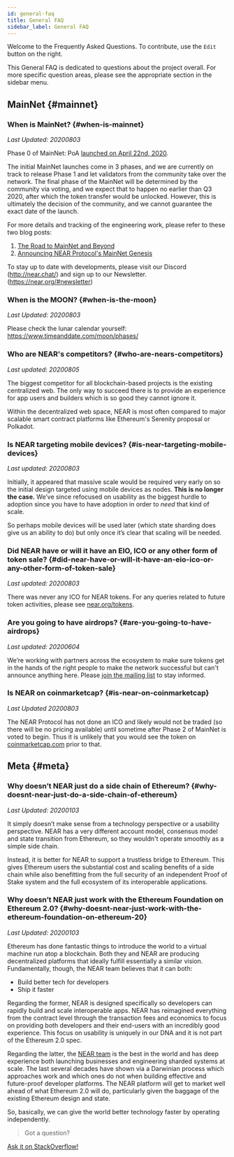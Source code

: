 ```yaml
---
id: general-faq
title: General FAQ
sidebar_label: General FAQ
---
```


Welcome to the Frequently Asked Questions. To contribute, use the `Edit` button on the right.

This General FAQ is dedicated to questions about the project overall.  For more specific question areas, please see the appropriate section in the sidebar menu.

## MainNet {#mainnet}

### When is MainNet? {#when-is-mainnet}
*Last Updated: 20200803*

Phase 0 of MainNet: PoA [launched on April 22nd, 2020](https://near.org/blog/mainnet-roadmap/).

The initial MainNet launches come in 3 phases, and we are currently on track to release Phase 1 and let validators from the community take over the network. The final phase of the MainNet will be determined by the community via voting, and we expect that to happen no earlier than Q3 2020, after which the token transfer would be unlocked. However, this is ultimately the decision of the community, and we cannot guarantee the exact date of the launch.

For more details and tracking of the engineering work, please refer to these two blog posts:

1. [The Road to MainNet and Beyond](https://near.org/blog/mainnet-roadmap/)
2. [Announcing NEAR Protocol's MainNet Genesis](https://near.org/blog/near-mainnet-genesis/)

To stay up to date with developments, please visit our Discord (http://near.chat/) and sign up to our Newsletter. (https://near.org/#newsletter)

### When is the MOON? {#when-is-the-moon}
*Last Updated: 20200803*

Please check the lunar calendar yourself: https://www.timeanddate.com/moon/phases/

### Who are NEAR's competitors? {#who-are-nears-competitors}
*Last updated: 20200805*

The biggest competitor for all blockchain-based projects is the existing centralized web. The only way to succeed there is to provide an experience for app users and builders which is so good they cannot ignore it.

Within the decentralized web space, NEAR is most often compared to major scalable smart contract platforms like Ethereum's Serenity proposal or Polkadot.


### Is NEAR targeting mobile devices? {#is-near-targeting-mobile-devices}
*Last updated: 20200803*

Initially, it appeared that massive scale would be required very early on so the initial design targeted using mobile devices as nodes. **This is no longer the case.** We’ve since refocused on usability as the biggest hurdle to adoption since you have to have adoption in order to *need* that kind of scale.  

So perhaps mobile devices will be used later (which state sharding does give us an ability to do) but only once it’s clear that scaling will be needed.


### Did NEAR have or will it have an EIO, ICO or any other form of token sale? {#did-near-have-or-will-it-have-an-eio-ico-or-any-other-form-of-token-sale}
*Last updated: 20200803*

There was never any ICO for NEAR tokens. For any queries related to future token activities, please see [near.org/tokens](https://near.org/tokens).


### Are you going to have airdrops? {#are-you-going-to-have-airdrops}
*Last updated: 20200604*

We’re working with partners across the ecosystem to make sure tokens get in the hands of the right people to make the network successful but can't announce anything here. Please [join the mailing list](https://near.org/) to stay informed.


### Is NEAR on coinmarketcap? {#is-near-on-coinmarketcap}
*Last Updated 20200803*

The NEAR Protocol has not done an ICO and likely would not be traded (so there will be no pricing available) until sometime after Phase 2 of MainNet is voted to begin. Thus it is unlikely that you would see the token on [coinmarketcap.com](https://coinmarketcap.com) prior to that.



## Meta {#meta}


### Why doesn’t NEAR just do a side chain of Ethereum? {#why-doesnt-near-just-do-a-side-chain-of-ethereum}
*Last Updated: 20200103*

It simply doesn’t make sense from a technology perspective or a usability perspective. NEAR has a very different account model, consensus model and state transition from Ethereum, so they wouldn't operate smoothly as a simple side chain.

Instead, it is better for NEAR to support a trustless bridge to Ethereum.  This gives Ethereum users the substantial cost and scaling benefits of a side chain while also benefitting from the full security of an independent Proof of Stake system and the full ecosystem of its interoperable applications.


### Why doesn’t NEAR just work with the Ethereum Foundation on Ethereum 2.0? {#why-doesnt-near-just-work-with-the-ethereum-foundation-on-ethereum-20}
*Last Updated: 20200103*

Ethereum has done fantastic things to introduce the world to a virtual machine run atop a blockchain. Both they and NEAR are producing decentralized platforms that ideally fulfill essentially a similar vision. Fundamentally, though, the NEAR team believes that it can both:

- Build better tech for developers
- Ship it faster

Regarding the former, NEAR is designed specifically so developers can rapidly build and scale interoperable apps. NEAR has reimagined everything from the contract level through the transaction fees and economics to focus on providing both developers and their end-users with an incredibly good experience. This focus on usability is uniquely in our DNA and it is not part of the Ethereum 2.0 spec.

Regarding the latter, the [NEAR team](https://near.org/about) is the best in the world and has deep experience both launching businesses and engineering sharded systems at scale.  The last several decades have shown via a Darwinian process which approaches work and which ones do not when building effective and future-proof developer platforms. The NEAR platform will get to market well ahead of what Ethereum 2.0 will do, particularly given the baggage of the existing Ethereum design and state.

So, basically, we can give the world better technology faster by operating independently.


>Got a question?
<a href="https://stackoverflow.com/questions/tagged/nearprotocol">
  <h8>Ask it on StackOverflow!</h8></a>

